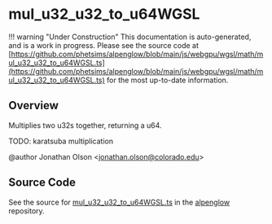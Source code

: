 # mul_u32_u32_to_u64WGSL

!!! warning "Under Construction"
    This documentation is auto-generated, and is a work in progress. Please see the source code at
    [https://github.com/phetsims/alpenglow/blob/main/js/webgpu/wgsl/math/mul_u32_u32_to_u64WGSL.ts](https://github.com/phetsims/alpenglow/blob/main/js/webgpu/wgsl/math/mul_u32_u32_to_u64WGSL.ts) for the most up-to-date information.

## Overview

Multiplies two u32s together, returning a u64.

TODO: karatsuba multiplication

@author Jonathan Olson &lt;jonathan.olson@colorado.edu&gt;



## Source Code

See the source for [mul_u32_u32_to_u64WGSL.ts](https://github.com/phetsims/alpenglow/blob/main/js/webgpu/wgsl/math/mul_u32_u32_to_u64WGSL.ts) in the [alpenglow](https://github.com/phetsims/alpenglow) repository.
